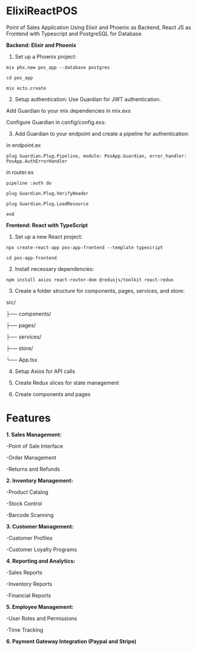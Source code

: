 # ElixiReactPOS
Point of Sales Application Using Elixir and Phoenix as Backend, React JS as Frontend with Typescript and PostgreSQL for Database

**Backend: Elixir and Phoenix**

1. Set up a Phoenix project:

`mix phx.new pos_app --database postgres`

`cd pos_app`

`mix ecto.create`

2. Setup authentication: Use Guardian for JWT authentication.
  
Add Guardian to your mix dependencies in mix.exs

Configure Guardian in config/config.exs:

3. Add Guardian to your endpoint and create a pipeline for authentication:

in endpoint.ex

`plug Guardian.Plug.Pipeline, module: PosApp.Guardian, error_handler: PosApp.AuthErrorHandler`

in router.ex

`pipeline :auth do`

  `plug Guardian.Plug.VerifyHeader`
  
  `plug Guardian.Plug.LoadResource`
  
`end`

**Frontend: React with TypeScript**
1. Set up a new React project:

`npx create-react-app pos-app-frontend --template typescript`

`cd pos-app-frontend`

2. Install necessary dependencies:

`npm install axios react-router-dom @reduxjs/toolkit react-redux`

3. Create a folder structure for components, pages, services, and store:

src/

├── components/

├── pages/

├── services/

├── store/

└── App.tsx

4. Setup Axios for API calls

5. Create Redux slices for state management

6. Create components and pages

# Features

**1. Sales Management:**

-Point of Sale Interface

-Order Management

-Returns and Refunds

**2. Inventory Management:**

-Product Catalog

-Stock Control

-Barcode Scanning

**3. Customer Management:**

-Customer Profiles

-Customer Loyalty Programs

**4. Reporting and Analytics:**

-Sales Reports

-Inventory Reports

-Financial Reports

**5. Employee Management:**

-User Roles and Permissions

-Time Tracking

**6. Payment Gateway Integration (Paypal and Stripe)**











